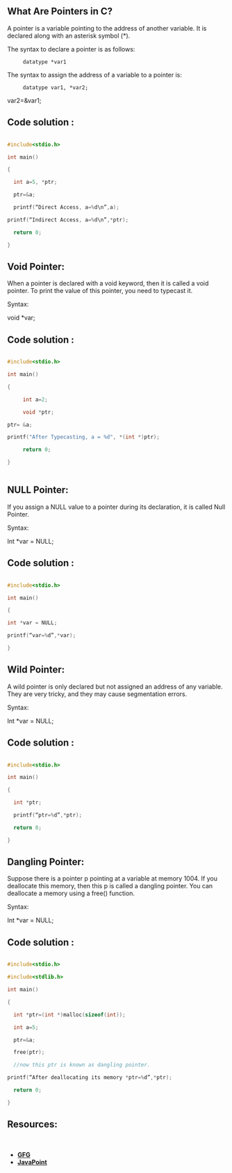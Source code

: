## What Are Pointers in C?

A pointer is a variable pointing to the address of another variable. 
It is declared along with an asterisk symbol (*). 

The syntax to declare a pointer is as follows:

         datatype *var1

The syntax to assign the address of a variable to a pointer is:

         datatype var1, *var2;

var2=&var1;


## Code solution :

```c

#include<stdio.h>

int main()

{

  int a=5, *ptr;

  ptr=&a;

  printf(“Direct Access, a=%d\n”,a);

printf(“Indirect Access, a=%d\n”,*ptr);

  return 0;

}

```



## Void Pointer:

When a pointer is declared with a void keyword, then it is called a void pointer.
To print the value of this pointer, you need to typecast it.

Syntax:

void *var;


## Code solution :

```c

#include<stdio.h>

int main()

{

     int a=2;

     void *ptr;

ptr= &a;

printf("After Typecasting, a = %d", *(int *)ptr);

     return 0;

}



```



## NULL Pointer:

If you assign a NULL value to a pointer during its declaration, it is called Null Pointer.

Syntax:

Int *var = NULL;


## Code solution :

```c

#include<stdio.h>

int main()

{

int *var = NULL;

printf(“var=%d”,*var);

}

```



## Wild Pointer:

A wild pointer is only declared but not assigned an address of any variable. 
They are very tricky, and they may cause segmentation errors.

Syntax:

Int *var = NULL;


## Code solution :

```c

#include<stdio.h>

int main()

{

  int *ptr;

  printf(“ptr=%d”,*ptr);

  return 0;

}

```



## Dangling Pointer:

Suppose there is a pointer p pointing at a variable at memory 1004. 
If you deallocate this memory, then this p is called a dangling pointer.
You can deallocate a memory using a free() function.

Syntax:

Int *var = NULL;


## Code solution :

```c

#include<stdio.h>

#include<stdlib.h>

int main()

{

  int *ptr=(int *)malloc(sizeof(int));

  int a=5;

  ptr=&a;

  free(ptr);

  //now this ptr is known as dangling pointer.

printf(“After deallocating its memory *ptr=%d”,*ptr);

  return 0;

}

```



## **Resources:**
<br>

* [**GFG**](https://www.geeksforgeeks.org/pointers-in-c-and-c-set-1-introduction-arithmetic-and-array/)
* [**JavaPoint**](https://www.javatpoint.com/c-pointers#:~:text=The%20pointer%20in%20C%20language,a%20pointer%20is%202%20byte.)




